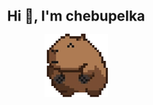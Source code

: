 <h1 align="center">Hi 👋, I'm chebupelka</h1>
<p align="center"> <img src="capyroll.gif"> </p>

<p align="center"
  
  <img src="https://github-readme-stats.vercel.app/api/top-langs/?username=chebupelka8&layout=compact&theme=dark">
  
</p>
